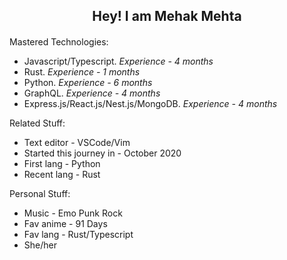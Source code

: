 <div align = "center" ><h2>Hey! I am Mehak Mehta</h2><h4> </h4></div>

Mastered Technologies: 

- Javascript/Typescript. *Experience - 4 months*
- Rust. *Experience - 1 months*
- Python. *Experience - 6 months*
- GraphQL. *Experience - 4 months*
- Express.js/React.js/Nest.js/MongoDB. *Experience - 4 months*

Related Stuff:

- Text editor - VSCode/Vim
- Started this journey in - October 2020
- First lang - Python
- Recent lang - Rust

Personal Stuff:

- Music - Emo Punk Rock
- Fav anime - 91 Days
- Fav lang - Rust/Typescript
- She/her


